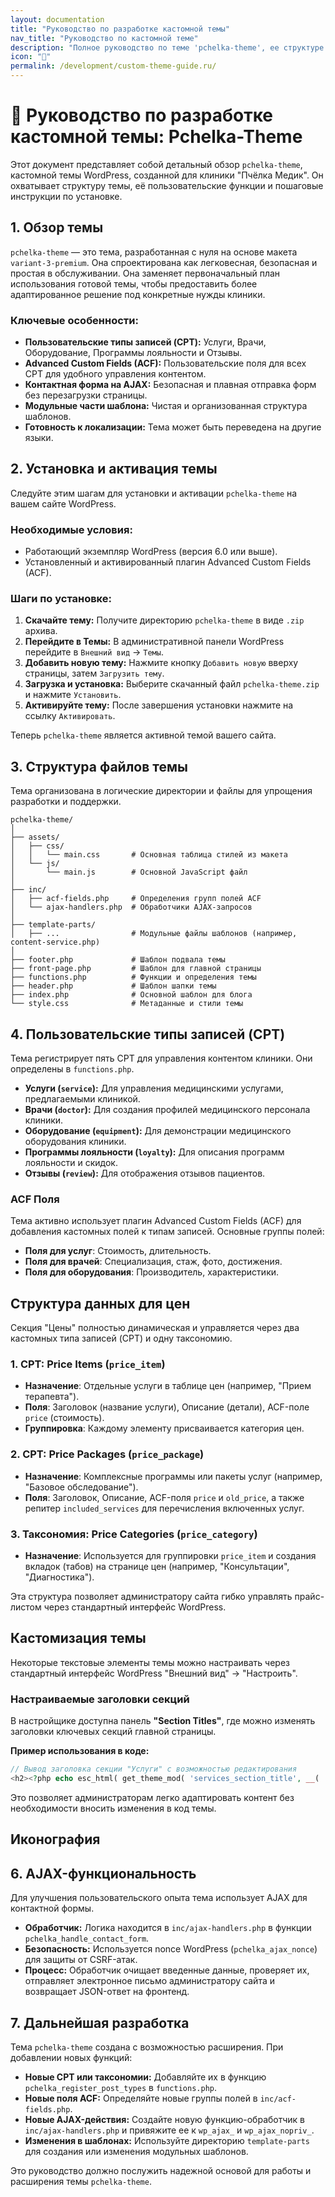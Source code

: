 ```yaml
---
layout: documentation
title: "Руководство по разработке кастомной темы"
nav_title: "Руководство по кастомной теме"
description: "Полное руководство по теме 'pchelka-theme', ее структуре и функциональности."
icon: "🎨"
permalink: /development/custom-theme-guide.ru/
---
```


# 🎨 Руководство по разработке кастомной темы: Pchelka-Theme

Этот документ представляет собой детальный обзор `pchelka-theme`, кастомной темы WordPress, созданной для клиники "Пчёлка Медик". Он охватывает структуру темы, её пользовательские функции и пошаговые инструкции по установке.

## 1. Обзор темы

`pchelka-theme` — это тема, разработанная с нуля на основе макета `variant-3-premium`. Она спроектирована как легковесная, безопасная и простая в обслуживании. Она заменяет первоначальный план использования готовой темы, чтобы предоставить более адаптированное решение под конкретные нужды клиники.

### Ключевые особенности:
- **Пользовательские типы записей (CPT):** Услуги, Врачи, Оборудование, Программы лояльности и Отзывы.
- **Advanced Custom Fields (ACF):** Пользовательские поля для всех CPT для удобного управления контентом.
- **Контактная форма на AJAX:** Безопасная и плавная отправка форм без перезагрузки страницы.
- **Модульные части шаблона:** Чистая и организованная структура шаблонов.
- **Готовность к локализации:** Тема может быть переведена на другие языки.

## 2. Установка и активация темы

Следуйте этим шагам для установки и активации `pchelka-theme` на вашем сайте WordPress.

### Необходимые условия:
- Работающий экземпляр WordPress (версия 6.0 или выше).
- Установленный и активированный плагин Advanced Custom Fields (ACF).

### Шаги по установке:
1.  **Скачайте тему:** Получите директорию `pchelka-theme` в виде `.zip` архива.
2.  **Перейдите в Темы:** В административной панели WordPress перейдите в `Внешний вид` -> `Темы`.
3.  **Добавить новую тему:** Нажмите кнопку `Добавить новую` вверху страницы, затем `Загрузить тему`.
4.  **Загрузка и установка:** Выберите скачанный файл `pchelka-theme.zip` и нажмите `Установить`.
5.  **Активируйте тему:** После завершения установки нажмите на ссылку `Активировать`.

Теперь `pchelka-theme` является активной темой вашего сайта.

## 3. Структура файлов темы

Тема организована в логические директории и файлы для упрощения разработки и поддержки.

```
pchelka-theme/
│
├── assets/
│   ├── css/
│   │   └── main.css       # Основная таблица стилей из макета
│   └── js/
│       └── main.js        # Основной JavaScript файл
│
├── inc/
│   ├── acf-fields.php     # Определения групп полей ACF
│   └── ajax-handlers.php  # Обработчики AJAX-запросов
│
├── template-parts/
│   ├── ...                # Модульные файлы шаблонов (например, content-service.php)
│
├── footer.php             # Шаблон подвала темы
├── front-page.php         # Шаблон для главной страницы
├── functions.php          # Функции и определения темы
├── header.php             # Шаблон шапки темы
├── index.php              # Основной шаблон для блога
└── style.css              # Метаданные и стили темы
```

## 4. Пользовательские типы записей (CPT)

Тема регистрирует пять CPT для управления контентом клиники. Они определены в `functions.php`.

-   **Услуги (`service`):** Для управления медицинскими услугами, предлагаемыми клиникой.
-   **Врачи (`doctor`):** Для создания профилей медицинского персонала клиники.
-   **Оборудование (`equipment`):** Для демонстрации медицинского оборудования клиники.
-   **Программы лояльности (`loyalty`):** Для описания программ лояльности и скидок.
-   **Отзывы (`review`):** Для отображения отзывов пациентов.

### ACF Поля

Тема активно использует плагин Advanced Custom Fields (ACF) для добавления кастомных полей к типам записей. Основные группы полей:

- **Поля для услуг**: Стоимость, длительность.
- **Поля для врачей**: Специализация, стаж, фото, достижения.
- **Поля для оборудования**: Производитель, характеристики.

## Структура данных для цен

Секция "Цены" полностью динамическая и управляется через два кастомных типа записей (CPT) и одну таксономию.

### 1. CPT: Price Items (`price_item`)

- **Назначение**: Отдельные услуги в таблице цен (например, "Прием терапевта").
- **Поля**: Заголовок (название услуги), Описание (детали), ACF-поле `price` (стоимость).
- **Группировка**: Каждому элементу присваивается категория цен.

### 2. CPT: Price Packages (`price_package`)

- **Назначение**: Комплексные программы или пакеты услуг (например, "Базовое обследование").
- **Поля**: Заголовок, Описание, ACF-поля `price` и `old_price`, а также репитер `included_services` для перечисления включенных услуг.

### 3. Таксономия: Price Categories (`price_category`)

- **Назначение**: Используется для группировки `price_item` и создания вкладок (табов) на странице цен (например, "Консультации", "Диагностика").

Эта структура позволяет администратору сайта гибко управлять прайс-листом через стандартный интерфейс WordPress.

## Кастомизация темы

Некоторые текстовые элементы темы можно настраивать через стандартный интерфейс WordPress "Внешний вид" -> "Настроить".

### Настраиваемые заголовки секций

В настройщике доступна панель **"Section Titles"**, где можно изменять заголовки ключевых секций главной страницы.

**Пример использования в коде:**

```php
// Вывод заголовка секции "Услуги" с возможностью редактирования
<h2><?php echo esc_html( get_theme_mod( 'services_section_title', __( 'Наши услуги', 'pchelka' ) ) ); ?></h2>
```

Это позволяет администраторам легко адаптировать контент без необходимости вносить изменения в код темы.

## Иконография

## 6. AJAX-функциональность

Для улучшения пользовательского опыта тема использует AJAX для контактной формы.

-   **Обработчик:** Логика находится в `inc/ajax-handlers.php` в функции `pchelka_handle_contact_form`.
-   **Безопасность:** Используется nonce WordPress (`pchelka_ajax_nonce`) для защиты от CSRF-атак.
-   **Процесс:** Обработчик очищает введенные данные, проверяет их, отправляет электронное письмо администратору сайта и возвращает JSON-ответ на фронтенд.

## 7. Дальнейшая разработка

Тема `pchelka-theme` создана с возможностью расширения. При добавлении новых функций:
-   **Новые CPT или таксономии:** Добавляйте их в функцию `pchelka_register_post_types` в `functions.php`.
-   **Новые поля ACF:** Определяйте новые группы полей в `inc/acf-fields.php`.
-   **Новые AJAX-действия:** Создайте новую функцию-обработчик в `inc/ajax-handlers.php` и привяжите ее к `wp_ajax_` и `wp_ajax_nopriv_`.
-   **Изменения в шаблонах:** Используйте директорию `template-parts` для создания или изменения модульных шаблонов.

Это руководство должно послужить надежной основой для работы и расширения темы `pchelka-theme`.